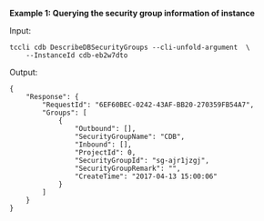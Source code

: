 **Example 1: Querying the security group information of instance**



Input: 

```
tccli cdb DescribeDBSecurityGroups --cli-unfold-argument  \
    --InstanceId cdb-eb2w7dto
```

Output: 
```
{
    "Response": {
        "RequestId": "6EF60BEC-0242-43AF-BB20-270359FB54A7",
        "Groups": [
            {
                "Outbound": [],
                "SecurityGroupName": "CDB",
                "Inbound": [],
                "ProjectId": 0,
                "SecurityGroupId": "sg-ajr1jzgj",
                "SecurityGroupRemark": "",
                "CreateTime": "2017-04-13 15:00:06"
            }
        ]
    }
}
```


